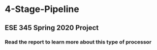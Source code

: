 # 4-Stage-Pipeline

## ESE 345 Spring 2020 Project

### Read the report to learn more about this type of processor
